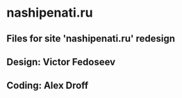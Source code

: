 # nashipenati.ru

## Files for site 'nashipenati.ru' redesign
## Design: Victor Fedoseev
## Coding: Alex Droff
